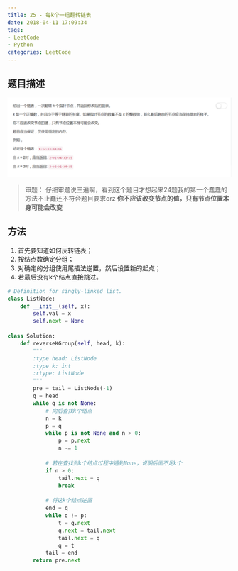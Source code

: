 ```yaml
---
title: 25 - 每k个一组翻转链表
date: 2018-04-11 17:09:34
tags:
- LeetCode
- Python
categories: LeetCode
---
```


## 题目描述
![problem](images/25.png)

<!-- more -->

>审题：
仔细审题说三遍啊，看到这个题目才想起来24题我的第一个蠢蠢的方法不止蠢还不符合题目要求orz
**你不应该改变节点的值，只有节点位置本身可能会改变**

## 方法
1. 首先要知道如何反转链表；
2. 按结点数确定分组；
3. 对确定的分组使用尾插法逆置，然后设置新的起点；
3. 若最后没有k个结点直接跳过。
```python
# Definition for singly-linked list.
class ListNode:
    def __init__(self, x):
        self.val = x
        self.next = None

class Solution:
    def reverseKGroup(self, head, k):
        """
        :type head: ListNode
        :type k: int
        :rtype: ListNode
        """
        pre = tail = ListNode(-1)
        q = head
        while q is not None:
            # 向后查找k个结点
            n = k
            p = q
            while p is not None and n > 0:
                p = p.next
                n -= 1

            # 若在查找到k个结点过程中遇到None，说明后面不足k个
            if n > 0:
                tail.next = q
                break

            # 将这k个结点逆置
            end = q
            while q != p:
                t = q.next
                q.next = tail.next
                tail.next = q
                q = t
            tail = end
        return pre.next
```
